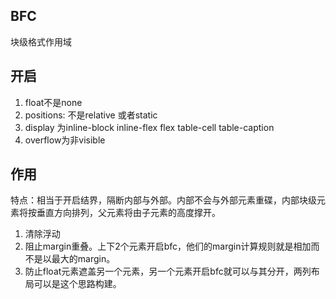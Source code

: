 ## BFC
块级格式作用域

## 开启
1. float不是none
2. positions: 不是relative 或者static
3. display 为inline-block inline-flex flex table-cell table-caption
4. overflow为非visible

## 作用
特点：相当于开启结界，隔断内部与外部。内部不会与外部元素重碟，内部块级元素将按垂直方向排列，父元素将由子元素的高度撑开。
1. 清除浮动
2. 阻止margin重叠。上下2个元素开启bfc，他们的margin计算规则就是相加而不是以最大的margin。
3. 防止float元素遮盖另一个元素，另一个元素开启bfc就可以与其分开，两列布局可以是这个思路构建。